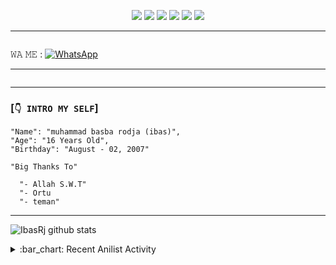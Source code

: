 <p align="center">
  <img src="https://img.shields.io/badge/-JavaScript-black?style=flat-square&logo=javascript" />
  <img src="https://img.shields.io/badge/-Node.js-black?style=flat-square&logo=Node.js" />
  <img src="https://img.shields.io/badge/-HTML5-black?style=flat-square&logo=html5&logoColor=e34f26" />
  <img src="https://img.shields.io/badge/-CSS3-black?style=flat-square&logo=css3&logoColor=1572b6" />
  <img src="https://img.shields.io/badge/-Git-black?style=flat-square&logo=git" />
  <img src="https://img.shields.io/badge/-GitHub-black?style=flat-square&logo=github" /> <br>
</p>

___
```
```

𝚆𝙰 𝙼𝙴 :
<a href="https://api.whatsapp.com/send?phone=6287765436873&text=p+,+banh+sv+no+gw:v" target="_blank"><img src="https://img.shields.io/badge/Whatsapp-%808080.svg?&style=flat-square&logo=Whatsapp&logoColor=white" alt="WhatsApp"></a>

___

```
```
___

### [`👇 INTRO MY SELF`]
```
"Name": "muhammad basba rodja (ibas)",
"Age": "16 Years Old",
"Birthday": "August - 02, 2007"
   
"Big Thanks To"

  "- Allah S.W.T"
  "- Ortu 
  "- teman" 
```
___
   
 
  
![IbasRj github stats](https://bad-apple-github-readme.vercel.app/api?show_bg=1&username=IbasRj)

<details>
<summary>:bar_chart: Recent Anilist Activity</summary>
  
![Github languages](https://github-readme-stats.vercel.app/api/top-langs/?username=IbasRj&theme=great-gatsby)

![Github Info](https://github-profile-summary-cards.vercel.app/api/cards/profile-details?username=IbasRj&theme=monokai)
  
  
<p align="center">
  <a href="https://github.com/IbasRj"><img src="https://github-profile-trophy.vercel.app/?username=IbasRj&theme=radical&margin-w=20&no-bg=true&no-frame=false" /><a>
</p>
    
    ___

### [` 📫 Contact & Support Me`](https://api.whatsapp.com/send?phone=6281339888334text=Assalamualaikum+Bang) 

    
<p align="center">
<a href="RiskiGaming54@gmail.com" target="_blank"><img src="https://img.shields.io/badge/Gmail-D14836?style=flat-square&logo=gmail&logoColor=white" alt="Gmail"></a>
<a href="https://api.whatsapp.com/send?phone=6281339888334&text=p+,+banh+sv+no+gw:v" target="_blank"><img src="https://img.shields.io/badge/Whatsapp-%808080.svg?&style=flat-square&logo=Whatsapp&logoColor=white" alt="WhatsApp"></a>
</p>

___
